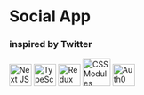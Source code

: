 # Social App

### inspired by Twitter

<img src="https://user-images.githubusercontent.com/79527801/186439835-ab9fa78c-b19a-448e-b944-28f512afd3d1.png" alt="Next JS" height="40"> <img src="https://user-images.githubusercontent.com/79527801/186440094-ab6b965e-35bd-479b-a349-3b5595c86f6a.png" alt="TypeScript" height="40"> <img src="https://user-images.githubusercontent.com/79527801/186439736-572ea6e5-11f6-43f2-9b98-6e6f36da6f6e.png" alt="Redux" height="40"> <img src="https://user-images.githubusercontent.com/79527801/172620796-9f2368f8-aba7-4f82-b5f2-a84263f6388c.png" alt="CSS Modules" height="50"> <img src="https://user-images.githubusercontent.com/79527801/186439975-f9169410-40c9-4aeb-bda0-a6d62c769251.png" alt="Auth0" height="40">
